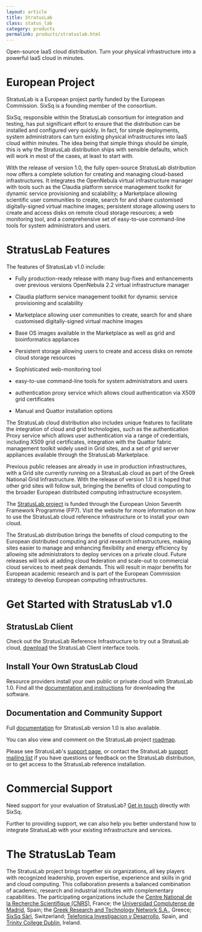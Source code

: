 ```yaml
---
layout: article
title: StratusLab
class: status_lab
category: products
permalink: products/stratuslab.html
---
```


Open-source IaaS cloud distribution. Turn your physical infrastructure into a
powerful IaaS cloud in minutes.


European Project
================

StratusLab is a European project partly funded by the European Commission.
SixSq is a founding member of the consortium.

SixSq, responsible within the StratusLab consortium for integration and
testing, has put significant effort to ensure that the distribution can be
installed and configured very quickly. In fact, for simple deployments, system
administrators can turn existing physical infrastructures into IaaS cloud
within minutes. The idea being that simple things should be simple, this is
why the StratusLab distribution ships with sensible defaults, which will work
in most of the cases, at least to start with.

With the release of version 1.0, the fully open-source StratusLab distribution
now offers a complete solution for creating and managing cloud-based
infrastructures. It integrates the OpenNebula virtual infrastructure manager
with tools such as the Claudia platform service management toolkit for dynamic
service provisioning and scalability; a Marketplace allowing scientific user
communities to create, search for and share customised digitally-signed
virtual machine images; persistent storage allowing users to create and access
disks on remote cloud storage resources; a web monitoring tool, and a
comprehensive set of easy-to-use command-line tools for system administrators
and users.

StratusLab Features
===================

The features of StratusLab v1.0 include:

  * Fully production-ready release with many bug-fixes and enhancements over
    previous versions OpenNebula 2.2 virtual infrastructure manager

  * Claudia platform service management toolkit for dynamic service
    provisioning and scalability

  * Marketplace allowing user communities to create, search for and share
    customised digitally-signed virtual machine images

  * Base OS images available in the Marketplace as well as grid and
    bioinformatics appliances

  * Persistent storage allowing users to create and access disks on remote
    cloud storage resources

  * Sophisticated web-monitoring tool

  * easy-to-use command-line tools for system administrators and users

  * authentication proxy service which allows cloud authentication via X509
    grid certificates

  * Manual and Quattor installation options

The StratusLab cloud distribution also includes unique features to facilitate
the integration of cloud and grid technologies, such as the authentication
Proxy service which allows user authentication via a range of credentials,
including X509 grid certificates, integration with the Quattor fabric
management toolkit widely used in Grid sites, and a set of grid server
appliances available through the StratusLab Marketplace.

Previous public releases are already in use in production infrastructures,
with a Grid site currently running on a StratusLab cloud as part of the Greek
National Grid Infrastructure. With the release of version 1.0 it is hoped that
other grid sites will follow suit, bringing the benefits of cloud computing to
the broader European distributed computing infrastructure ecosystem.

The [StratusLab project](http://stratuslab.eu) is funded through the European
Union Seventh Framework Programme (FP7). Visit the website for more
information on how to use the StratusLab cloud reference infrastructure or to
install your own cloud.

The StratusLab distribution brings the benefits of cloud computing to the
European distributed computing and grid research infrastructures, making sites
easier to manage and enhancing flexibility and energy efficiency by allowing
site administrators to deploy services on a private cloud. Future releases
will look at adding cloud federation and scale-out to commercial cloud
services to meet peak demands. This will result in major benefits for European
academic research and is part of the European Commission strategy to develop
European computing infrastructures.

Get Started with StratusLab v1.0
================================

StratusLab Client
-----------------

Check out the StratusLab Reference Infrastructure to try out a StratusLab
cloud, [download](http://www.stratuslab.eu/doku.php/release:users) the
StratusLab Client interface tools.

Install Your Own StratusLab Cloud
---------------------------------

Resource providers install your own public or private cloud with StratusLab
1.0. Find all the [documentation and
instructions](http://www.stratuslab.eu/doku.php/release:providers) for
downloading the software.

Documentation and Community Support
-----------------------------------

Full [documentation](http://www.stratuslab.eu/doku.php/documentation) for
StratusLab version 1.0 is also available.

You can also view and comment on the StratusLab project
[roadmap](http://www.stratuslab.eu/doku.php/roadmap:project_roadmap).

Please see StratusLab's [support
page](http://www.stratuslab.eu/doku.php/support), or contact the StratusLab
[support mailing list](mailto:support@stratuslab.eu) if you have questions or feedback on the StratusLab
distribution, or to get access to the StratusLab reference installation.

Commercial Support
==================

Need support for your evaluation of StratusLab? [Get in touch](support@sixsq.com) directly with
SixSq.

Further to providing support, we can also help you better understand how to
integrate StratusLab with your existing infrastructure and services.

The StratusLab Team
===================

The StratusLab project brings together six organizations, all key players with
recognized leadership, proven expertise, experience and skills in grid and
cloud computing. This collaboration presents a balanced combination of
academic, research and industrial institutes with complementary capabilities.
The participating organizations include the [Centre National de la Recherche
Scientifique (CNRS)](http://cnrs.fr/), France; the [Universidad Complutense de
Madrid](http://ucm.es/), Spain; the [Greek Research and Technology Network
S.A.](http://grnet.gr/), Greece; [SixSq Sàrl](http://sixsq.com), Switzerland;
[Telefonica Investigacion y Desarrollo](http://tid.es/), Spain, and [Trinity
College Dublin](http://tcd.ie/), Ireland.
